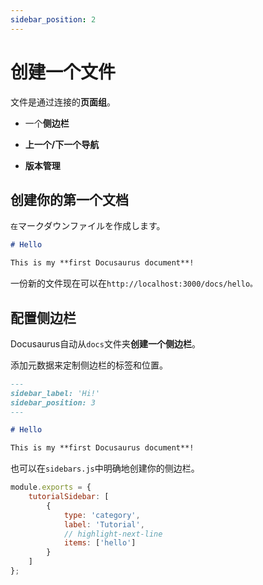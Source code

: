 ```yaml
---
sidebar_position: 2
---
```


# 创建一个文件

文件是通过连接的<strong>页面组</strong>。

*   一个<strong>侧边栏</strong>

*   <strong>上一个/下一个导航</strong>

*   <strong>版本管理</strong>

## 创建你的第一个文档

<code>在</code>マークダウンファイルを作成します。

```md title="docs/hello.md"
# Hello

This is my **first Docusaurus document**!
```

一份新的文件现在可以在<code>http://localhost:3000/docs/hello。</code>

## 配置侧边栏

Docusaurus自动从<code>docs</code>文件夹<strong>创建一个侧边栏</strong>。

添加元数据来定制侧边栏的标签和位置。

```md title="docs/hello.md" {1-4}
---
sidebar_label: 'Hi!'
sidebar_position: 3
---

# Hello

This is my **first Docusaurus document**!
```

也可以在<code>sidebars.js</code>中明确地创建你的侧边栏。

```js title="sidebars.js"
module.exports = {
	tutorialSidebar: [
		{
			type: 'category',
			label: 'Tutorial',
			// highlight-next-line
			items: ['hello']
		}
	]
};
```
